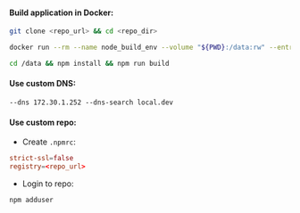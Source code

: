 #### Build application in Docker:
```bash
git clone <repo_url> && cd <repo_dir>
```
```bash
docker run --rm --name node_build_env --volume "${PWD}:/data:rw" --entrypoint "/bin/sh" -it node:18-alpine
```
```bash
cd /data && npm install && npm run build
```

#### Use custom DNS:
```
--dns 172.30.1.252 --dns-search local.dev
```

#### Use custom repo:
- Create `.npmrc`:
```toml
strict-ssl=false
registry=<repo_url>
```
- Login to repo:
```bash
npm adduser
```
